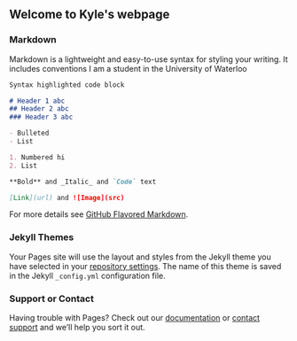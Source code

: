 ## Welcome to Kyle's webpage


### Markdown

Markdown is a lightweight and easy-to-use syntax for styling your writing. It includes conventions
I am a student in the University of Waterloo

```markdown
Syntax highlighted code block

# Header 1 abc
## Header 2 abc
### Header 3 abc

- Bulleted
- List

1. Numbered hi
2. List

**Bold** and _Italic_ and `Code` text

[Link](url) and ![Image](src)
```

For more details see [GitHub Flavored Markdown](https://guides.github.com/features/mastering-markdown/).

### Jekyll Themes

Your Pages site will use the layout and styles from the Jekyll theme you have selected in your [repository settings](https://github.com/qkfms89/qkfms89.github.io/settings). The name of this theme is saved in the Jekyll `_config.yml` configuration file.

### Support or Contact

Having trouble with Pages? Check out our [documentation](https://help.github.com/categories/github-pages-basics/) or [contact support](https://github.com/contact) and we’ll help you sort it out.
